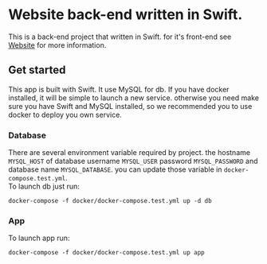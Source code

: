 # Website back-end written in Swift.

This is a back-end project that written in Swift. for it's front-end see [Website](https://github.com/littlerkie/website) for more information.

## Get started

This app is built with Swift. It use MySQL for db. If you have docker installed, it will be simple to launch a new service. otherwise you need make sure you have Swift and MySQL installed, so we recommended you to use docker to deploy you own service.

### Database

There are several environment variable required by project. the hostname  `MYSQL_HOST` of database username  `MYSQL_USER` password `MYSQL_PASSWORD` and database name  `MYSQL_DATABASE`.  you can update those variable in `docker-compose.test.yml`.    
To launch db just run:
```shell
docker-compose -f docker/docker-compose.test.yml up -d db
```

### App
To launch app run:
```shell
docker-compose -f docker/docker-compose.test.yml up app
```
